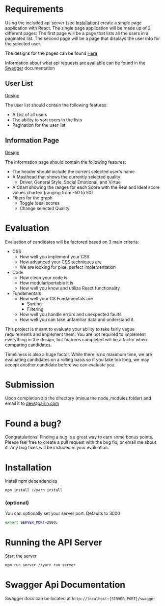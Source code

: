 # Requirements
Using the included api server (see [Installation](#installation)) create a single page application with React. The single page application will be made up of 2 different pages: The first page will be a page that lists all the users in a paginated list. The second page will be a page that displays the user info for the selected user.

The designs for the pages can be found [Here](./Designs)

Information about what api requests are available can be found in the [Swagger](#swagger) documentation

## User List

[Design](./Designs/UserList.jpg)

The user list should contain the following features:

- A List of all users
- The ability to sort users in the lists
- Pagination for the user list

## Information Page
[Design](./Designs/Inform.jpg)

The information page should contain the following features:

- The header should include the current selected user's name
- A Masthead that shows the currently selected quality
  - Driver, General Style, Social Emotional, and Virtue
- A Chart showing the ranges for each Score with the Real and Ideal score values charted (ranging from -50 to 50)
- Filters for the graph
  - Toggle Ideal scores
  - Change selected Quality

# Evaluation
Evaluation of candidates will be factored based on 3 main criteria:

- CSS
  - How well you implement your CSS
  - How advanced your CSS techniques are
  - We are looking for pixel perfect implementation
- Code
  - How clean your code is
  - How modular/portable it is
  - How well you know and utilize React functionality
- Fundamentals
  - How well your CS Fundamentals are
    - Sorting
    - Filtering
  - How well you handle errors and unexpected faults
  - How well you can take unfamiliar data and understand it.

This project is meant to evaluate your ability to take fairly vague requirements and implement them. You are not required to implement everything in the design, but features completed will be a factor when comparing candidates.

Timeliness is also a huge factor. While there is no maximum time, we are evaluating candidates on a rolling basis so if you take too long, we may accept another candidate before we can evaluate you.

# Submission
Upon completion zip the directory (minus the node_modules folder) and email it to [dev@pairin.com](mailto:dev@pairin.com?Subject=Frontend%20Code%20Challenge)

# Found a bug?
Congratulations! Finding a bug is a great way to earn some bonus points. Please feel free to create a pull request with the bug fix, or email me about it. Any bug fixes will be included in your evaluation.

# Installation
Install npm dependencies
```bash
npm install //yarn install
```

### (optional)
You can optionally set your server port. Defaults to 3000
```bash
export SERVER_PORT=3000;
```

# Running the API Server
Start the server
```bash
npm run server //yarn run server
```

# Swagger Api Documentation
Swagger docs can be located at `http://localhost:{SERVER_PORT}/swagger`
